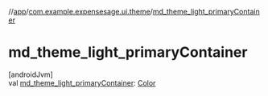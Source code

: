 //[app](../../index.md)/[com.example.expensesage.ui.theme](index.md)/[md_theme_light_primaryContainer](md_theme_light_primary-container.md)

# md_theme_light_primaryContainer

[androidJvm]\
val [md_theme_light_primaryContainer](md_theme_light_primary-container.md): [Color](https://developer.android.com/reference/kotlin/androidx/compose/ui/graphics/Color.html)
